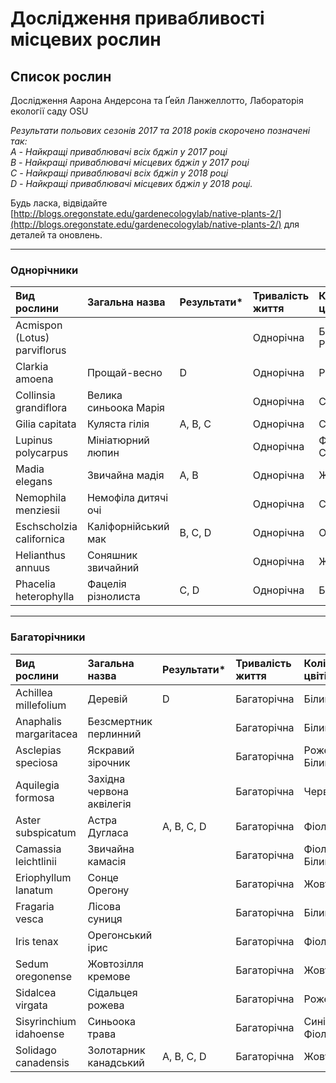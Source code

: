 # Дослідження привабливості місцевих рослин

## Список рослин

Дослідження Аарона Андерсона та Ґейл Ланжеллотто, Лабораторія екології саду OSU

*Результати польових сезонів 2017 та 2018 років скорочено позначені так:  
A - Найкращі приваблювачі всіх бджіл у 2017 році  
B - Найкращі приваблювачі місцевих бджіл у 2017 році  
C - Найкращі приваблювачі всіх бджіл у 2018 році  
D - Найкращі приваблювачі місцевих бджіл у 2018 році.*

Будь ласка, відвідайте [http://blogs.oregonstate.edu/gardenecologylab/native-plants-2/](http://blogs.oregonstate.edu/gardenecologylab/native-plants-2/) для деталей та оновлень.

---

### Однорічники

| Вид рослини                   | Загальна назва         | Результати* | Тривалість життя | Колір цвітіння |
| :---------------------------- | :--------------------- | :---------- | :--------------- | :------------- |
| Acmispon (Lotus) parviflorus  |                       |             | Однорічна        | Білий/Рожевий  |
| Clarkia amoena                | Прощай-весно          | D           | Однорічна        | Рожевий        |
| Collinsia grandiflora         | Велика синьоока Марія |             | Однорічна        | Синій          |
| Gilia capitata                | Куляста гілія         | A, B, C     | Однорічна        | Синій          |
| Lupinus polycarpus            | Мініатюрний люпин     |             | Однорічна        | Фіолетовий/Синій|
| Madia elegans                 | Звичайна мадія        | A, B        | Однорічна        | Жовтий         |
| Nemophila menziesii           | Немофіла дитячі очі   |             | Однорічна        | Синій/Білий    |
| Eschscholzia californica      | Каліфорнійський мак   | B, C, D     | Однорічна        | Оранжевий      |
| Helianthus annuus             | Соняшник звичайний    |             | Однорічна        | Жовтий         |
| Phacelia heterophylla         | Фацелія різнолиста    | C, D        | Однорічна        | Білий          |

---

### Багаторічники

| Вид рослини            | Загальна назва           | Результати* | Тривалість життя | Колір цвітіння  |
| :--------------------- | :----------------------- | :---------- | :--------------- | :-------------- |
| Achillea millefolium   | Деревій                  | D           | Багаторічна      | Білий           |
| Anaphalis margaritacea | Безсмертник перлинний    |             | Багаторічна      | Білий           |
| Asclepias speciosa     | Яскравий зірочник        |             | Багаторічна      | Рожевий/Білий   |
| Aquilegia formosa      | Західна червона аквілегія|             | Багаторічна      | Червоний        |
| Aster subspicatum      | Астра Дугласа            | A, B, C, D  | Багаторічна      | Фіолетовий      |
| Camassia leichtlinii   | Звичайна камасія         |             | Багаторічна      | Фіолетовий/Білий|
| Eriophyllum lanatum    | Сонце Орегону            |             | Багаторічна      | Жовтий          |
| Fragaria vesca         | Лісова суниця            |             | Багаторічна      | Білий           |
| Iris tenax             | Орегонський ірис         |             | Багаторічна      | Фіолетовий      |
| Sedum oregonense       | Жовтозілля кремове       |             | Багаторічна      | Жовтий          |
| Sidalcea virgata       | Сідальцея рожева         |             | Багаторічна      | Рожевий         |
| Sisyrinchium idahoense | Синьоока трава           |             | Багаторічна      | Синій/Фіолетовий|
| Solidago canadensis    | Золотарник канадський    | A, B, C, D  | Багаторічна      | Жовтий          |
